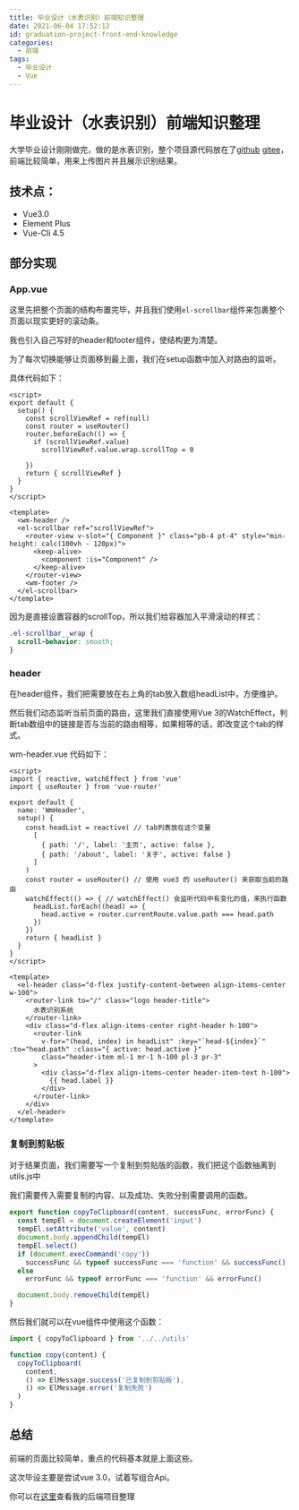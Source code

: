 ```yaml
---
title: 毕业设计（水表识别）前端知识整理
date: 2021-06-04 17:52:12
id: graduation-project-front-end-knowledge
categories:
  - 前端
tags:
  - 毕业设计
  - Vue
---
```


# 毕业设计（水表识别）前端知识整理

大学毕业设计刚刚做完，做的是水表识别，整个项目源代码放在了[github](https://github.com/wiidede/water-meter-frontend) [gitee](https://gitee.com/wiidede/water-meter-frontend)，前端比较简单，用来上传图片并且展示识别结果。

## 技术点：

- Vue3.0
- Element Plus
- Vue-Cli 4.5

## 部分实现

### App.vue

这里先把整个页面的结构布置完毕，并且我们使用`el-scrollbar`组件来包裹整个页面以现实更好的滚动条。

我也引入自己写好的header和footer组件，使结构更为清楚。

为了每次切换能够让页面移到最上面，我们在setup函数中加入对路由的监听。

具体代码如下：

``` vue
<script>
export default {
  setup() {
    const scrollViewRef = ref(null)
    const router = useRouter()
    router.beforeEach(() => {
      if (scrollViewRef.value)
        scrollViewRef.value.wrap.scrollTop = 0

    })
    return { scrollViewRef }
  }
}
</script>

<template>
  <wm-header />
  <el-scrollbar ref="scrollViewRef">
    <router-view v-slot="{ Component }" class="pb-4 pt-4" style="min-height: calc(100vh - 120px)">
      <keep-alive>
        <component :is="Component" />
      </keep-alive>
    </router-view>
    <wm-footer />
  </el-scrollbar>
</template>
```

因为是直接设置容器的scrollTop，所以我们给容器加入平滑滚动的样式：

```scss
.el-scrollbar__wrap {
  scroll-behavior: smooth;
}
```

### header

在header组件，我们把需要放在右上角的tab放入数组headList中，方便维护。

然后我们动态监听当前页面的路由，这里我们直接使用Vue 3的WatchEffect，判断tab数组中的链接是否与当前的路由相等，如果相等的话，即改变这个tab的样式。

wm-header.vue 代码如下：

``` vue
<script>
import { reactive, watchEffect } from 'vue'
import { useRouter } from 'vue-router'

export default {
  name: 'WmHeader',
  setup() {
    const headList = reactive( // tab列表放在这个变量
      [
        { path: '/', label: '主页', active: false },
        { path: '/about', label: '关于', active: false }
      ]
    )
    const router = useRouter() // 使用 vue3 的 useRouter() 来获取当前的路由
    watchEffect(() => { // watchEffect() 会监听代码中有变化的值，来执行函数
      headList.forEach((head) => {
        head.active = router.currentRoute.value.path === head.path
      })
    })
    return { headList }
  }
}
</script>

<template>
  <el-header class="d-flex justify-content-between align-items-center w-100">
    <router-link to="/" class="logo header-title">
      水表识别系统
    </router-link>
    <div class="d-flex align-items-center right-header h-100">
      <router-link
        v-for="(head, index) in headList" :key="`head-${index}`" :to="head.path" :class="{ active: head.active }"
        class="header-item ml-1 mr-1 h-100 pl-3 pr-3"
      >
        <div class="d-flex align-items-center header-item-text h-100">
          {{ head.label }}
        </div>
      </router-link>
    </div>
  </el-header>
</template>
```

### 复制到剪贴板

对于结果页面，我们需要写一个复制到剪贴版的函数，我们把这个函数抽离到utils.js中

我们需要传入需要复制的内容、以及成功、失败分别需要调用的函数。

```js
export function copyToClipboard(content, successFunc, errorFunc) {
  const tempEl = document.createElement('input')
  tempEl.setAttribute('value', content)
  document.body.appendChild(tempEl)
  tempEl.select()
  if (document.execCommand('copy'))
    successFunc && typeof successFunc === 'function' && successFunc()
  else
    errorFunc && typeof errorFunc === 'function' && errorFunc()

  document.body.removeChild(tempEl)
}
```

然后我们就可以在vue组件中使用这个函数：

```js
import { copyToClipboard } from '../../utils'

function copy(content) {
  copyToClipboard(
    content,
    () => ElMessage.success('已复制到剪贴板'),
    () => ElMessage.error('复制失败')
  )
}
```

## 总结

前端的页面比较简单，重点的代码基本就是上面这些。

这次毕设主要是尝试vue 3.0，试着写组合Api。

你可以在[这里](/graduation-project-back-end-knowledge/)查看我的后端项目整理
